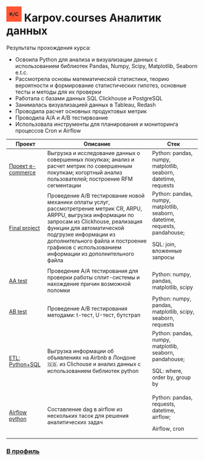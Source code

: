 # <img src="https://github.com/AlinAli16/Karpov.Courses/blob/main/kc.png" height=40 width=40> Karpov.courses Аналитик данных
Результаты прохождения курса:
  <ul> 
     <li> Освоила Python для анализа и визуализации данных с использованием библиотек Pandas, Numpy, Scipy, Matplotlib, Seaborn e.t.c. </li>
     <li> Рассмотрела основы математической статистики, теорию вероятности и формирование статистических гипотез, основные тесты и методы для их проверки </li>
     <li> Работала с базами данных SQL Clickhouse и PostgreSQL </li>
     <li> Занималась визуализацией данных в Tableau, Redash </li> 
     <li> Проводила расчет основных продуктовых метрик </li>
     <li> Проводила A/A и A/B тестирвоание </li>
     <li> Использовала инструменты для планирования и мониторинга процессов Cron и Airflow </li>
   </ul>

|Проект| Описание | Стек |
|------|----------|-------|
|<a href='https://github.com/AlinAli16/karpov.courses/tree/main/e-commerce'>Проект e-commerce </a> | Выгрузка и исследование данных о совершенных покупках; анализ и расчет метрик по совершенным покупкам; когортный анализ пользователей; построение RFM сегментации  | Python: pandas, numpy, matplotlib, seaborn, datetime, requests |
|<a href='https://github.com/AlinAli16/karpov.courses/tree/main/final_project'> Final project </a>  |  Проведение A/B тестирование новой механики оплаты услуг, рассмотретрение метрик CR, ARPU, ARPPU, выгрузка информации по запросам из Clickhouse, реализация функции для автоматической подгрузке информации из дополнительного файла и построение графиков с использованием информации из дополнительного файла  | Python: pandas, numpy, matplotlib, seaborn, datetime, requests, pandahouse; <p> SQL: join, вложенные запросы  |
| <a href='https://github.com/AlinAli16/karpov.courses/tree/main/other/AA_test'> AA test </a> | Проведение A/A тестирования для проверки работы сплит-системы и нахождение причин возможной поломки  |  Python: numpy, pandas, matplotlib, scipy|
| <a href='https://github.com/AlinAli16/karpov.courses/tree/main/other/AB_test'> AB test </a> | Проведение A/B тестирования методами: t-тест, U-тест, бутстрап  | Python: numpy, pandas, matplotlib, scipy, seaborn, requests |
| <a href='https://github.com/AlinAli16/karpov.courses/tree/main/other/ETL(Python%2BSQL)'>ETL: Python+SQL </a>| Выгрузка информации об объявлениях на Airbnb в Лондоне 🇬🇧. из Clichouse и анализ данных с использованием библиотек python | Python: pandas, numpy, matplotlib, seaborn, pandahouse; <p> SQL: where, order by, group by  |
| <a href='https://github.com/AlinAli16/karpov.courses/tree/main/other/airflow_python'>Airflow python </a> | Составление dag в airflow из нескольких тасок для решения аналитических задач | Python: pandas, requests, datetime, airflow; <p> Airflow, cron  |

  ### <a href='https://github.com/AlinAli16'> В профиль </a>
